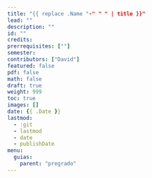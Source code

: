 ```yaml
---
title: "{{ replace .Name "-" " " | title }}"
lead: ""
description: ""
id: ""
credits:
prerrequisites: [""]
semester:
contributors: ["David"]
featured: false
pdf: false
math: false
draft: true
weight: 999
toc: true
images: []
date: {{ .Date }}
lastmod:
  - :git
  - lastmod
  - date
  - publishDate
menu:
  guias:
    parent: "pregrado"
---
```

